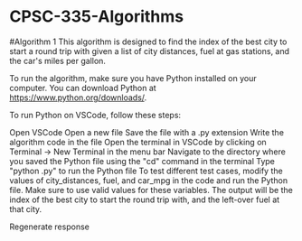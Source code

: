 # CPSC-335-Algorithms
#Algorithm 1
This algorithm is designed to find the index of the best city to start a round trip with given a list of city distances, fuel at gas stations, and the car's miles per gallon.

To run the algorithm, make sure you have Python installed on your computer. You can download Python at https://www.python.org/downloads/.

To run Python on VSCode, follow these steps:

Open VSCode
Open a new file
Save the file with a .py extension
Write the algorithm code in the file
Open the terminal in VSCode by clicking on Terminal -> New Terminal in the menu bar
Navigate to the directory where you saved the Python file using the "cd" command in the terminal
Type "python <filename>.py" to run the Python file
To test different test cases, modify the values of city_distances, fuel, and car_mpg in the code and run the Python file. Make sure to use valid values for these variables. The output will be the index of the best city to start the round trip with, and the left-over fuel at that city.




Regenerate response

